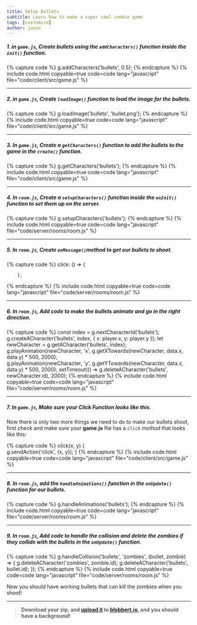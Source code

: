 ```yaml
---
title: Setup Bullets
subtitle: Learn how to make a super cool zombie game
tags: [customize]
author: jason
---
```


##### 1. in `game.js`, Create bullets using the `addCharacters()` function inside the `init()` function.  
{% capture code %}
	g.addCharacters('bullets', 0.5);
{% endcapture %}
{% include code.html copyable=true code=code lang="javascript" file="code/client/src/game.js" %}

<hr class="uk-margin-medium">

##### 2. in `game.js`, Create `loadImage()` function to load the image for the bullets.

{% capture code %}
	g.loadImage('bullets', 'bullet.png');
{% endcapture %}
{% include code.html copyable=true code=code lang="javascript" file="code/client/src/game.js" %}

<hr class="uk-margin-medium">

##### 3. In `game.js`, Create a `getCharacters()` function to add the bullets to the game in the `create()` function.

{% capture code %}
	g.getCharacters('bullets');
{% endcapture %}
{% include code.html copyable=true code=code lang="javascript" file="code/client/src/game.js" %}

<hr class="uk-margin-medium">

##### 4. In `room.js`, Create a `setupCharacters()` function inside the `onInit()` function to set them up on the server.

{% capture code %}
	g.setupCharacters('bullets');
{% endcapture %}
{% include code.html copyable=true code=code lang="javascript" file="code/server/rooms/room.js" %}

<hr class="uk-margin-medium">

##### 5. In `room.js`, Create `onMessage()`method to get our bullets to shoot.

{% capture code %}
			click: () => {

		},
{% endcapture %}
{% include code.html copyable=true code=code lang="javascript" file="code/server/rooms/room.js" %}

<hr class="uk-margin-medium">

##### 6. In `room.js`, Add code to make the bullets animate and go in the right direction.

{% capture code %}
			const index = g.nextCharacterId('bullets');
			g.createACharacter('bullets', index, { x: player.x, y: player.y });
			let newCharacter = g.getACharacter('bullets', index);
			g.playAnimation(newCharacter, 'x',
				g.getXTowards(newCharacter, data.x, data.y) * 500, 2000);  
			g.playAnimation(newCharacter, 'y',
				g.getYTowards(newCharacter, data.x, data.y) * 500, 2000);
			setTimeout(() => g.deleteACharacter('bullets', newCharacter.id), 2000);
{% endcapture %}
{% include code.html copyable=true code=code lang="javascript" file="code/server/rooms/room.js" %}

<hr class="uk-margin-medium">

##### 7. In `game.js`, Make sure your Click Function looks like this.
Now there is only two more things we need to do to make our bullets shoot, first check and make sure your **game.js** file has a `click` _method_ that looks like this:

{% capture code %}
click(x, y) {  
	g.sendAction('click', {x, y});
}
{% endcapture %}
{% include code.html copyable=true code=code lang="javascript" file="code/client/src/game.js" %}

<hr class="uk-margin-medium">

##### 8. In `room.js`, add the `handleAnimations()` function in the `onUpdate()` function for our bullets.

{% capture code %}
	g.handleAnimations('bullets');
{% endcapture %}
{% include code.html copyable=true code=code lang="javascript" file="code/server/rooms/room.js" %}

<hr class="uk-margin-medium">

##### 9. In `room.js`, Add code to handle the collision and delete the zombies if they collide with the bullets in the `onUpdate()` function.

{% capture code %}
	g.handleCollision('bullets', 'zombies', (bullet, zombie) => {
		g.deleteACharacter('zombies', zombie.id);
		g.deleteACharacter('bullets', bullet.id);
	});
{% endcapture %}
{% include code.html copyable=true code=code lang="javascript" file="code/server/rooms/room.js" %}

Now you should have working bullets that can kill the zombies when you shoot!

<hr class="uk-margin-medium">

> **Download your zip, and [upload it](/tutorials/uploadtoserver/) to [blobbert.io](https://blobbert.io/), and you should have a background!**
